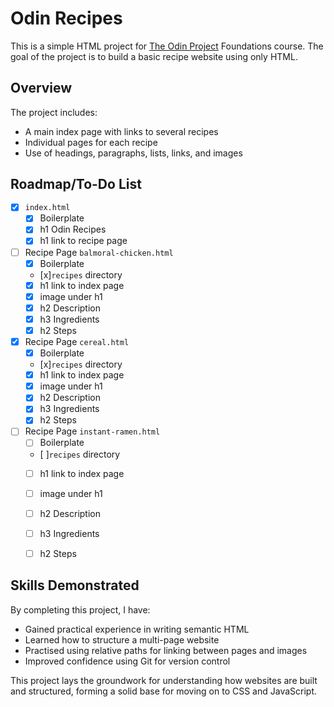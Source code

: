 # Odin Recipes

This is a simple HTML project for [The Odin Project](https://www.theodinproject.com/) Foundations course. The goal of the project is to build a basic recipe website using only HTML.

## Overview

The project includes:
- A main index page with links to several recipes
- Individual pages for each recipe
- Use of headings, paragraphs, lists, links, and images

## Roadmap/To-Do List
- [x] `index.html`
    - [x] Boilerplate
    - [x] h1 Odin Recipes
    - [x] h1 link to recipe page
- [ ] Recipe Page `balmoral-chicken.html`
    - [x] Boilerplate
    - [x]`recipes` directory
    - [x] h1 link to index page
    - [x] image under h1
    - [x] h2 Description
    - [x] h3 Ingredients
    - [x] h2 Steps
- [x] Recipe Page `cereal.html`
    - [x] Boilerplate
    - [x]`recipes` directory
    - [x] h1 link to index page
    - [x] image under h1
    - [x] h2 Description
    - [x] h3 Ingredients
    - [x] h2 Steps
- [ ] Recipe Page `instant-ramen.html`
    - [ ] Boilerplate
    - [ ]`recipes` directory
    - [ ] h1 link to index page
    - [ ] image under h1
    - [ ] h2 Description
    - [ ] h3 Ingredients
    - [ ] h2 Steps


## Skills Demonstrated

By completing this project, I have:
- Gained practical experience in writing semantic HTML
- Learned how to structure a multi-page website
- Practised using relative paths for linking between pages and images
- Improved confidence using Git for version control

This project lays the groundwork for understanding how websites are built and structured, forming a solid base for moving on to CSS and JavaScript.
